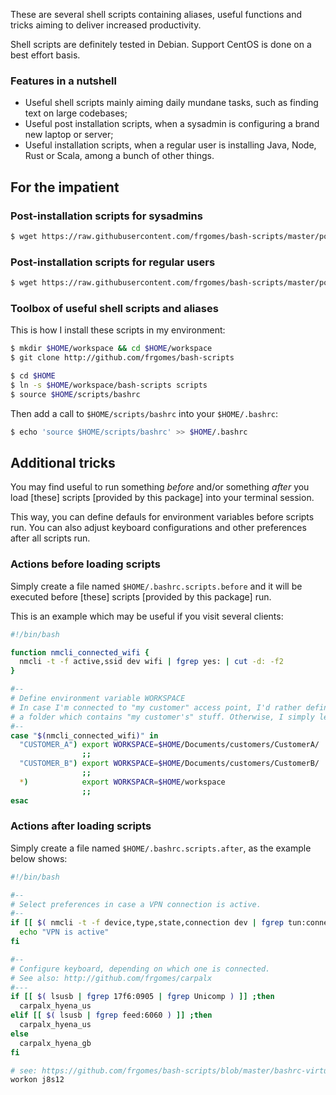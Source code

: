 These are several shell scripts containing aliases, useful functions and tricks aiming to deliver increased productivity.

Shell scripts are definitely tested in Debian. Support CentOS is done on a best effort basis.


### Features in a nutshell

* Useful shell scripts mainly aiming daily mundane tasks, such as finding text on large codebases;
* Useful post installation scripts, when a sysadmin is configuring a brand new laptop or server;
* Useful installation scripts, when a regular user is installing Java, Node, Rust or Scala, among a bunch of other things.


## For the impatient

### Post-installation scripts for sysadmins

```bash
$ wget https://raw.githubusercontent.com/frgomes/bash-scripts/master/postinstall-sysadmin.sh -O - | bash
```
### Post-installation scripts for regular users
```bash
$ wget https://raw.githubusercontent.com/frgomes/bash-scripts/master/postinstall-user.sh -O - | bash
```

### Toolbox of useful shell scripts and aliases

This is how I install these scripts in my environment:

```bash
$ mkdir $HOME/workspace && cd $HOME/workspace
$ git clone http://github.com/frgomes/bash-scripts

$ cd $HOME
$ ln -s $HOME/workspace/bash-scripts scripts
$ source $HOME/scripts/bashrc
```

Then add a call to ``$HOME/scripts/bashrc`` into your ``$HOME/.bashrc``:

```bash
$ echo 'source $HOME/scripts/bashrc' >> $HOME/.bashrc
```

## Additional tricks

You may find useful to run something _before_ and/or something _after_ you load [these] scripts
[provided by this package] into your terminal session.

This way, you can define defauls for environment variables before scripts run.
You can also adjust keyboard configurations and other preferences after all scripts run.

### Actions before loading scripts

Simply create a file named ``$HOME/.bashrc.scripts.before`` and it will be executed before
[these] scripts [provided by this package] run.

This is an example which may be useful if you visit several clients:

```bash
#!/bin/bash

function nmcli_connected_wifi {
  nmcli -t -f active,ssid dev wifi | fgrep yes: | cut -d: -f2
}

#--
# Define environment variable WORKSPACE
# In case I'm connected to "my customer" access point, I'd rather defined it as
# a folder which contains "my customer's" stuff. Otherwise, I simply left undefined.
#--
case "$(nmcli_connected_wifi)" in
  "CUSTOMER_A") export WORKSPACE=$HOME/Documents/customers/CustomerA/
                ;;
  "CUSTOMER_B") export WORKSPACE=$HOME/Documents/customers/CustomerB/
                ;;
  *)            export WORKSPACR=$HOME/workspace
                ;;
esac
```

### Actions after loading scripts

Simply create a file named ``$HOME/.bashrc.scripts.after``, as the example below shows:

```bash
#!/bin/bash

#--
# Select preferences in case a VPN connection is active.
#--
if [[ $( nmcli -t -f device,type,state,connection dev | fgrep tun:connected:tun0 ) ]] ;then
  echo "VPN is active"
fi

#--
# Configure keyboard, depending on which one is connected.
# See also: http://github.com/frgomes/carpalx
#---
if [[ $( lsusb | fgrep 17f6:0905 | fgrep Unicomp ) ]] ;then
  carpalx_hyena_us
elif [[ $( lsusb | fgrep feed:6060 ) ]] ;then
  carpalx_hyena_us
else
  carpalx_hyena_gb
fi

# see: https://github.com/frgomes/bash-scripts/blob/master/bashrc-virtualenvs/j8s12/bin/postactivate
workon j8s12
```
